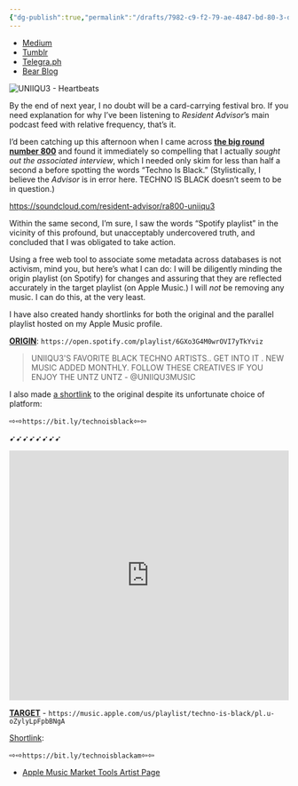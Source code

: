 ```yaml
---
{"dg-publish":true,"permalink":"/drafts/7982-c9-f2-79-ae-4847-bd-80-3-de-403-e8-fe-12/","dgHomeLink":true,"dgPassFrontmatter":false}
---
```



- [Medium](https://extratone.medium.com/liberating-uniiqu3-s-techno-is-black-playlist-from-spotify-6188173cc4e5)
- [Tumblr](https://asphaltapostle.tumblr.com/post/668959006673584128/liberating-uniiqu3s-techno-is-black-playlist)
- [Telegra.ph](https://telegra.ph/Liberating-UNIIQU3s-TECHNO-IS-BLACK-Playlist-from-Spotify-11-26)
- [Bear Blog](https://extratone.bearblog.dev/uniiqu3-techno-is-black/)

![UNIIQU3 - Heartbeats](https://i.snap.as/g95831NO.jpeg)

By the end of next year, I no doubt will be a card-carrying festival bro. If you need explanation for why I’ve been listening to *Resident Advisor*’s main podcast feed with relative frequency, that’s it.

I’d been catching up this afternoon when I came across [**the big round number 800**](http://ra.co/podcast/800) and found it immediately so compelling that I actually *sought out the associated interview*, which I needed only skim for less than half a second a before spotting the words “Techno Is Black.” (Stylistically, I believe the *Advisor* is in error here. TECHNO IS BLACK doesn’t seem to be in question.)

https://soundcloud.com/resident-advisor/ra800-uniiqu3

Within the same second, I’m sure, I saw the words “Spotify playlist” in the vicinity of this profound, but unacceptably undercovered truth, and concluded that I was obligated to take action.

Using a free web tool to associate some metadata across databases is not activism, mind you, but here’s what I can do: I will be diligently minding the origin playlist (on Spotify) for changes and assuring that they are reflected accurately in the target playlist (on Apple Music.) I will *not* be removing any music. I can do this, at the very least. 

I have also created handy shortlinks for both the original and the parallel playlist hosted on my Apple Music profile.

[**ORIGIN**](https://open.spotify.com/playlist/6GXo3G4M0wrOVI7yTkYviz): `https://open.spotify.com/playlist/6GXo3G4M0wrOVI7yTkYviz`

> UNIIQU3'S FAVORITE BLACK TECHNO ARTISTS.. GET INTO IT . NEW MUSIC ADDED MONTHLY. FOLLOW THESE CREATIVES IF YOU ENJOY THE UNTZ UNTZ - @UNIIQU3MUSIC

I also made [a shortlink](https://bit.ly/technoisblack) to the original despite its unfortunate choice of platform:

⇨⇨`https://bit.ly/technoisblack`⇦⇦

➹➹➹➹➹➹➹➹

<iframe allow="autoplay *; encrypted-media *; fullscreen *" frameborder="0" height="450" style="width:100%;max-width:660px;overflow:hidden;background:transparent;" sandbox="allow-forms allow-popups allow-same-origin allow-scripts allow-storage-access-by-user-activation allow-top-navigation-by-user-activation" src="https://embed.music.apple.com/us/playlist/techno-is-black/pl.u-oZylyLpFpbBNgA"></iframe>

[**TARGET**](https://music.apple.com/us/playlist/techno-is-black/pl.u-oZylyLpFpbBNgA) - `https://music.apple.com/us/playlist/techno-is-black/pl.u-oZylyLpFpbBNgA`

[Shortlink](https://bit.ly/technoisblack):

⇨⇨`https://bit.ly/technoisblackam`⇦⇦

- [Apple Music Market Tools Artist Page](https://music.apple.com/us/artist/uniiqu3/954381329?itsct=music_box_link&itscg=30200&ls=1&app=music)